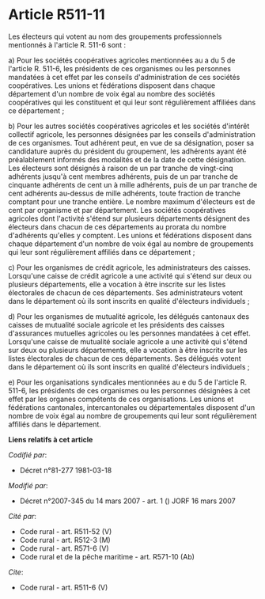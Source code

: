 # Article R511-11

Les électeurs qui votent au nom des groupements professionnels mentionnés à l'article R. 511-6 sont : 

a) Pour les sociétés coopératives agricoles mentionnées au a du 5 de l'article R. 511-6, les présidents de ces organismes ou
les personnes mandatées à cet effet par les conseils d'administration de ces sociétés coopératives. Les unions et fédérations
disposent dans chaque département d'un nombre de voix égal au nombre des sociétés coopératives qui les constituent et qui
leur sont régulièrement affiliées dans ce département ; 

b) Pour les autres sociétés coopératives agricoles et les sociétés d'intérêt collectif agricole, les personnes désignées par
les conseils d'administration de ces organismes. Tout adhérent peut, en vue de sa désignation, poser sa candidature auprès du
président du groupement, les adhérents ayant été préalablement informés des modalités et de la date de cette désignation. Les
électeurs sont désignés à raison de un par tranche de vingt-cinq adhérents jusqu'à cent membres adhérents, puis de un par
tranche de cinquante adhérents de cent un à mille adhérents, puis de un par tranche de cent adhérents au-dessus de mille
adhérents, toute fraction de tranche comptant pour une tranche entière. Le nombre maximum d'électeurs est de cent par
organisme et par département. Les sociétés coopératives agricoles dont l'activité s'étend sur plusieurs départements
désignent des électeurs dans chacun de ces départements au prorata du nombre d'adhérents qu'elles y comptent. Les unions et
fédérations disposent dans chaque département d'un nombre de voix égal au nombre de groupements qui leur sont régulièrement
affiliés dans ce département ; 

c) Pour les organismes de crédit agricole, les administrateurs des caisses. Lorsqu'une caisse de crédit agricole a une
activité qui s'étend sur deux ou plusieurs départements, elle a vocation à être inscrite sur les listes électorales de chacun
de ces départements. Ses administrateurs votent dans le département où ils sont inscrits en qualité d'électeurs
individuels ; 

d) Pour les organismes de mutualité agricole, les délégués cantonaux des caisses de mutualité sociale agricole et les
présidents des caisses d'assurances mutuelles agricoles ou les personnes mandatées à cet effet. Lorsqu'une caisse de
mutualité sociale agricole a une activité qui s'étend sur deux ou plusieurs départements, elle a vocation à être inscrite sur
les listes électorales de chacun de ces départements. Ses délégués votent dans le département où ils sont inscrits en qualité
d'électeurs individuels ; 

e) Pour les organisations syndicales mentionnées au e du 5 de l'article R. 511-6, les présidents de ces organismes ou les
personnes désignées à cet effet par les organes compétents de ces organisations. Les unions et fédérations cantonales,
intercantonales ou départementales disposent d'un nombre de voix égal au nombre de groupements qui leur sont régulièrement
affiliés dans le département.

**Liens relatifs à cet article**

_Codifié par_:

  - Décret n°81-277 1981-03-18

_Modifié par_:

  - Décret n°2007-345 du 14 mars 2007 - art. 1 () JORF 16 mars 2007

_Cité par_:

  - Code rural - art. R511-52 (V)
  - Code rural - art. R512-3 (M)
  - Code rural - art. R571-6 (V)
  - Code rural et de la pêche maritime - art. R571-10 (Ab)

_Cite_:

  - Code rural - art. R511-6 (V)

